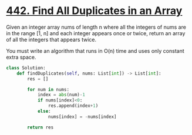# [442. Find All Duplicates in an Array](https://leetcode.com/problems/find-all-duplicates-in-an-array/description/)

Given an integer array nums of length n where all the integers of nums are in the range [1, n] and each integer appears once or twice, return an array of all the integers that appears twice.

You must write an algorithm that runs in O(n) time and uses only constant extra space.

```py
class Solution:
    def findDuplicates(self, nums: List[int]) -> List[int]:
        res = []

        for num in nums:
            index = abs(num)-1
            if nums[index]<0:
                res.append(index+1)
            else:
                nums[index] = -nums[index]

        return res
```
